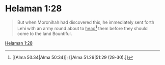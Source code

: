 # Helaman 1:28

> But when Moronihah had discovered this, he immediately sent forth Lehi with an army round about to <u>head</u>[^a] them before they should come to the land Bountiful.

[Helaman 1:28](https://www.churchofjesuschrist.org/study/scriptures/bofm/hel/1?lang=eng&id=p28#p28)


[^a]: [[Alma 50.34|Alma 50:34]]; [[Alma 51.29|51:29 (29-30).]]
